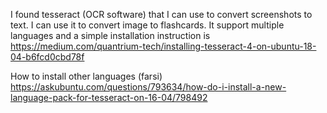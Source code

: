 I found tesseract (OCR software) that I can use to convert screenshots to text. I can use it to convert image to flashcards. It support multiple languages and a simple installation instruction is  
https://medium.com/quantrium-tech/installing-tesseract-4-on-ubuntu-18-04-b6fcd0cbd78f

How to install other languages (farsi)
https://askubuntu.com/questions/793634/how-do-i-install-a-new-language-pack-for-tesseract-on-16-04/798492